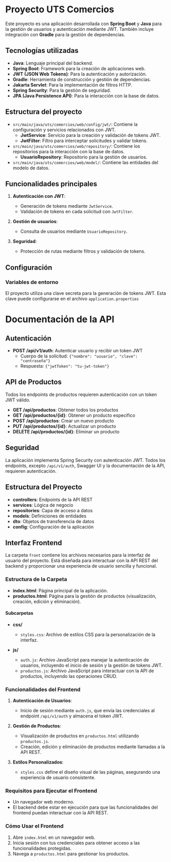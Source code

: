 # Proyecto UTS Comercios

Este proyecto es una aplicación desarrollada con **Spring Boot** y **Java** para la gestión de usuarios y autenticación mediante JWT. También incluye integración con **Gradle** para la gestión de dependencias.

## Tecnologías utilizadas

- **Java**: Lenguaje principal del backend.
- **Spring Boot**: Framework para la creación de aplicaciones web.
- **JWT (JSON Web Tokens)**: Para la autenticación y autorización.
- **Gradle**: Herramienta de construcción y gestión de dependencias.
- **Jakarta Servlet**: Para la implementación de filtros HTTP.
- **Spring Security**: Para la gestión de seguridad.
- **JPA (Java Persistence API)**: Para la interacción con la base de datos.

## Estructura del proyecto

- `src/main/java/uts/comercios/web/config/jwt/`: Contiene la configuración y servicios relacionados con JWT.
  - **JwtService**: Servicio para la creación y validación de tokens JWT.
  - **JwtFilter**: Filtro para interceptar solicitudes y validar tokens.
- `src/main/java/uts/comercios/web/repository/`: Contiene los repositorios para la interacción con la base de datos.
  - **UsuarioRepository**: Repositorio para la gestión de usuarios.
- `src/main/java/uts/comercios/web/model/`: Contiene las entidades del modelo de datos.

## Funcionalidades principales

1. **Autenticación con JWT**:
   - Generación de tokens mediante `JwtService`.
   - Validación de tokens en cada solicitud con `JwtFilter`.

2. **Gestión de usuarios**:
   - Consulta de usuarios mediante `UsuarioRepository`.

3. **Seguridad**:
   - Protección de rutas mediante filtros y validación de tokens.

## Configuración

### Variables de entorno

El proyecto utiliza una clave secreta para la generación de tokens JWT. Esta clave puede configurarse en el archivo `application.properties` 

# Documentación de la API

## Autenticación

- **POST /api/v1/auth**: Autenticar usuario y recibir un token JWT
    - Cuerpo de la solicitud: `{"nombre": "usuario", "clave": "contraseña"}`
    - Respuesta: `{"jwtToken": "tu-jwt-token"}`

## API de Productos

Todos los endpoints de productos requieren autenticación con un token JWT válido.

- **GET /api/productos**: Obtener todos los productos
- **GET /api/productos/{id}**: Obtener un producto específico
- **POST /api/productos**: Crear un nuevo producto
- **PUT /api/productos/{id}**: Actualizar un producto
- **DELETE /api/productos/{id}**: Eliminar un producto

## Seguridad

La aplicación implementa Spring Security con autenticación JWT. Todos los endpoints, excepto `/api/v1/auth`, Swagger UI y la documentación de la API, requieren autenticación.

## Estructura del Proyecto

- **controllers**: Endpoints de la API REST
- **services**: Lógica de negocio
- **repositories**: Capa de acceso a datos
- **models**: Definiciones de entidades
- **dto**: Objetos de transferencia de datos
- **config**: Configuración de la aplicación


## Interfaz Frontend

La carpeta `front` contiene los archivos necesarios para la interfaz de usuario del proyecto. Está diseñada para interactuar con la API REST del backend y proporcionar una experiencia de usuario sencilla y funcional.

### Estructura de la Carpeta

- **index.html**: Página principal de la aplicación.
- **productos.html**: Página para la gestión de productos (visualización, creación, edición y eliminación).

#### Subcarpetas

- **css/**
    - `styles.css`: Archivo de estilos CSS para la personalización de la interfaz.

- **js/**
    - `auth.js`: Archivo JavaScript para manejar la autenticación de usuarios, incluyendo el inicio de sesión y la gestión de tokens JWT.
    - `productos.js`: Archivo JavaScript para interactuar con la API de productos, incluyendo las operaciones CRUD.

### Funcionalidades del Frontend

1. **Autenticación de Usuarios**:
    - Inicio de sesión mediante `auth.js`, que envía las credenciales al endpoint `/api/v1/auth` y almacena el token JWT.

2. **Gestión de Productos**:
    - Visualización de productos en `productos.html` utilizando `productos.js`.
    - Creación, edición y eliminación de productos mediante llamadas a la API REST.

3. **Estilos Personalizados**:
    - `styles.css` define el diseño visual de las páginas, asegurando una experiencia de usuario consistente.

### Requisitos para Ejecutar el Frontend

- Un navegador web moderno.
- El backend debe estar en ejecución para que las funcionalidades del frontend puedan interactuar con la API REST.

### Cómo Usar el Frontend

1. Abre `index.html` en un navegador web.
2. Inicia sesión con tus credenciales para obtener acceso a las funcionalidades protegidas.
3. Navega a `productos.html` para gestionar los productos.
